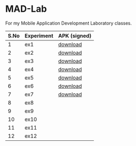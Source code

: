 # MAD-Lab
For my Mobile Application Development Laboratory classes.

| S.No | Experiment | APK (signed) |
| ----------- | ----------- | -------|
| 1 | ex1 | [download](https://github.com/adenosinetp10/MAD-Lab/blob/main/ex1/app/release/app-release.apk)   |
| 2 | ex2 | [download](https://github.com/adenosinetp10/MAD-Lab/blob/main/ex2/app/release/app-release.apk)   |
| 3 | ex3 |  [download](https://github.com/adenosinetp10/MAD-Lab/blob/main/ex3/app/release/app-release.apk)  |
| 4 | ex4 |  [download](https://github.com/adenosinetp10/MAD-Lab/blob/main/ex4/app/release/app-release.apk)  |
| 5 | ex5 |  [download](https://github.com/adenosinetp10/MAD-Lab/blob/main/ex5/app/release/app-release.apk)  |
| 6 | ex6 |  [download](https://github.com/adenosinetp10/MAD-Lab/blob/main/ex6/app/release/app-release.apk)  |
| 7 | ex7 |  [download](https://github.com/adenosinetp10/MAD-Lab/blob/main/ex7/app/release/app-release.apk)  |
| 8 | ex8 |    |
| 9 | ex9 |    |
| 10 | ex10 |    |
| 11 | ex11 |    |
| 12 | ex12 |    |
